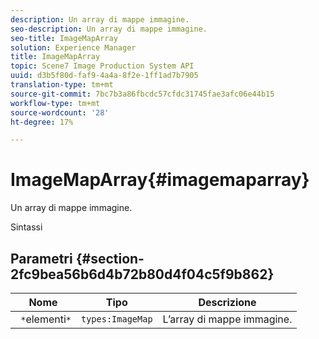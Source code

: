 ```yaml
---
description: Un array di mappe immagine.
seo-description: Un array di mappe immagine.
seo-title: ImageMapArray
solution: Experience Manager
title: ImageMapArray
topic: Scene7 Image Production System API
uuid: d3b5f80d-faf9-4a4a-8f2e-1ff1ad7b7905
translation-type: tm+mt
source-git-commit: 7bc7b3a86fbcdc57cfdc31745fae3afc06e44b15
workflow-type: tm+mt
source-wordcount: '28'
ht-degree: 17%

---
```



# ImageMapArray{#imagemaparray}

Un array di mappe immagine.

Sintassi

## Parametri {#section-2fc9bea56b6d4b72b80d4f04c5f9b862}

| Nome | Tipo | Descrizione |
|---|---|---|
| ` *`elementi`*` | `types:ImageMap` | L’array di mappe immagine. |


